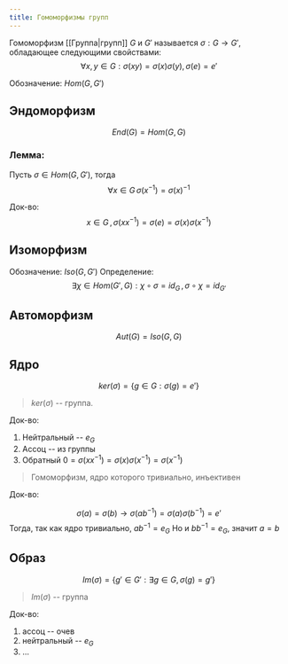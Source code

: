 ```yaml
---
title: Гомоморфизмы групп
---
```


Гомоморфизм [[Группа|групп]]  $G$ и $G'$ называется $\sigma: G \rightarrow G'$, обладающее следующими свойствами:
$$
\forall x, y \in G: \sigma(xy) = \sigma(x)\sigma(y),\, \sigma(e) = e'
$$


Обозначение: $Hom(G, G')$

## Эндоморфизм
$$
End(G) = Hom(G, G)
$$

### Лемма:
Пусть $\sigma \in Hom(G, G')$, тогда
$$
\forall x \in G \, \sigma(x^{-1}) = \sigma(x)^{-1}
$$

Док-во:
$$
x \in G \,, \sigma(xx^{-1}) = \sigma(e) = \sigma(x) \sigma(x^{-1})
$$

## Изоморфизм
Обозначение: $Iso(G, G')$
Определение:
$$
\exists \chi \in Hom(G', G): \chi \circ \sigma = id_{G} \,, \sigma \circ \chi = id_{G'}
$$

## Автоморфизм
$$
Aut(G) = Iso(G, G)
$$

## Ядро
$$
ker(\sigma) = \{ g \in G: \sigma(g) = e' \}
$$

> $ker(\sigma)$ -- группа.

Док-во:
1. Нейтральный -- $e_G$
2. Ассоц -- из группы
3. Обратный $0 = \sigma(x x^{-1}) = \sigma(x) \sigma(x^{-1}) = \sigma(x^{-1})$

> Гомоморфизм, ядро которого тривиально, инъективен

Док-во:

$$
\sigma(a) = \sigma(b) \rightarrow \sigma(a b^{-1}) = \sigma(a) \sigma(b^{-1}) = e'
$$
Тогда, так как ядро тривиально, $ab^{-1} = e_G$
Но и $bb^{-1} = e_G$, значит $a = b$

## Образ
$$
Im(\sigma) = \{ g' \in G' : \exists g \in G, \sigma(g) = g' \}
$$

> $Im(\sigma)$ -- группа

Док-во:
1. ассоц -- очев
2. нейтральный -- $e_G$
3. ...
